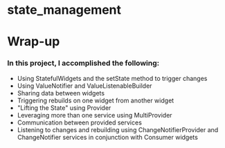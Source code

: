# state_management

# Wrap-up

### In this project, I accomplished the following:
- Using StatefulWidgets and the setState method to trigger changes
- Using ValueNotifier and ValueListenableBuilder
- Sharing data between widgets
- Triggering rebuilds on one widget from another widget
- "Lifting the State" using Provider
- Leveraging more than one service using MultiProvider
- Communication between provided services
- Listening to changes and rebuilding using ChangeNotifierProvider and ChangeNotifier services in conjunction with Consumer widgets


